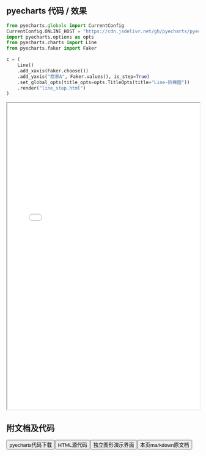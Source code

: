 
## pyecharts 代码 / 效果

```python
from pyecharts.globals import CurrentConfig
CurrentConfig.ONLINE_HOST = "https://cdn.jsdelivr.net/gh/pyecharts/pyecharts-assets@latest/assets/"
import pyecharts.options as opts
from pyecharts.charts import Line
from pyecharts.faker import Faker

c = (
    Line()
    .add_xaxis(Faker.choose())
    .add_yaxis("商家A", Faker.values(), is_step=True)
    .set_global_opts(title_opts=opts.TitleOpts(title="Line-阶梯图"))
    .render("line_step.html")
)
```

<iframe width="100%" height="800px" src="/pyecharts/Line/line_step.html"></iframe>

## 附文档及代码

<a href="https://cdn.jsdelivr.net/gh/wfy-belief/python/docs/pyecharts/Line/line_step.py"><button class="mybutton">pyecharts代码下载</button></a><a href="https://cdn.jsdelivr.net/gh/wfy-belief/python/docs/pyecharts/Line/line_step.html"><button class="mybutton">HTML源代码</button></a><a href="https://python.wfyblog.cn/pyecharts/Line/line_step.html"><button class="mybutton">独立图形演示界面</button></a><a href="https://cdn.jsdelivr.net/gh/wfy-belief/python/docs/pyecharts/Line/line_step.md"><button class="mybutton">本页markdown原文档</button></a>